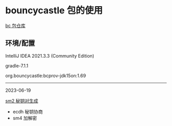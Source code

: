 # bouncycastle 包的使用

[bc 包仓库](https://mvnrepository.com/artifact/org.bouncycastle/bcprov-jdk15on)

## 环境/配置

IntelliJ IDEA 2021.3.3 (Community Edition)

gradle-7.1.1

org.bouncycastle:bcprov-jdk15on:1.69

---
2023-06-19

[sm2 秘钥对生成](src/main/java/util/SM2Util.java)

 - ecdh 秘钥协商
 - sm4 加解密



